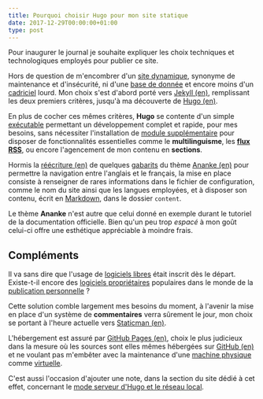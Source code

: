 ```yaml
---
title: Pourquoi choisir Hugo pour mon site statique
date: 2017-12-29T00:00:00+01:00
type: post
---
```


Pour inaugurer le journal je souhaite expliquer les choix techniques et
technologiques employés pour publier ce site.

<!--more-->

Hors de question de m'encombrer d'un [site dynamique], synonyme de maintenance
et d'insécurité, ni d'une [base de donnée] et encore moins d'un [cadriciel]
lourd. Mon choix s'est d'abord porté vers [Jekyll (en)], remplissant les deux
premiers critères, jusqu'à ma découverte de [Hugo (en)].

En plus de cocher ces mêmes critères, __Hugo__ se contente d'un simple
[exécutable] permettant un développement complet et rapide, pour mes besoins,
sans nécessiter l'installation de [module supplémentaire] pour disposer de
fonctionnalités essentielles comme le __multilinguisme__, les __[flux RSS]__,
ou encore l'agencement de mon contenu en __sections__.

Hormis la [réécriture (en)] de quelques [gabarits] du thème [Ananke (en)] pour
permettre la navigation entre l'anglais et le français, la mise en place
consiste à renseigner de rares informations dans le fichier de configuration,
comme le nom du site ainsi que les langues employées, et à disposer son
contenu, écrit en [Markdown], dans le dossier `content`.

Le thème __Ananke__ n'est autre que celui donné en exemple durant le tutoriel
de la documentation officielle. Bien qu'un peu trop *espacé* à mon goût
celui-ci offre une esthétique appréciable à moindre frais.

## Compléments

Il va sans dire que l'usage de [logiciels libres] était inscrit dès le départ.
Existe-t-il encore des [logiciels propriétaires] populaires dans le monde de la
[publication personnelle] ?

Cette solution comble largement mes besoins du moment, à l'avenir la mise en
place d'un système de __commentaires__ verra sûrement le jour, mon choix se
portant à l'heure actuelle vers [Staticman (en)].

L'hébergement est assuré par [GitHub Pages (en)], choix le plus judicieux dans
la mesure où les sources sont elles mêmes hébergées sur [GitHub (en)] et ne
voulant pas m'embêter avec la maintenance d'une [machine physique] comme
[virtuelle].

C'est aussi l'occasion d'ajouter une note, dans la section du site dédié à cet
effet, concernant le [mode serveur d'Hugo et le réseau local].

<!--Liens externes et références-->

[exécutable]: https://fr.wikipedia.org/wiki/Fichier_ex%C3%A9cutable
[site dynamique]: https://fr.wikipedia.org/wiki/Page_web_dynamique
[base de donnée]: https://fr.wikipedia.org/wiki/Base_de_donn%C3%A9es
[cadriciel]: https://fr.wikipedia.org/wiki/Framework
[Jekyll (en)]: https://jekyllrb.com/
[Markdown]: https://fr.wikipedia.org/wiki/Markdown
[Hugo (en)]: https://gohugo.io/
[module supplémentaire]: https://fr.wikipedia.org/wiki/Plugin
[flux RSS]: https://fr.wikipedia.org/wiki/RSS
[gabarits]: https://fr.wikipedia.org/wiki/Gabarit_(mise_en_page)
[Ananke (en)]: https://github.com/budparr/gohugo-theme-ananke
[réécriture (en)]: https://en.wikipedia.org/wiki/Overwriting_(computer_science)
[logiciels libres]: https://fr.wikipedia.org/wiki/Logiciel_libre
[logiciels propriétaires]: https://fr.wikipedia.org/wiki/Logiciel_propri%C3%A9taire
[publication personnelle]: https://fr.wikipedia.org/wiki/Blog
[Staticman (en)]: https://staticman.net/
[GitHub Pages (en)]: https://pages.github.com/
[GitHub (en)]: https://github.com/
[machine physique]: https://fr.wikipedia.org/wiki/Serveur_informatique
[virtuelle]: https://fr.wikipedia.org/wiki/Serveur_d%C3%A9di%C3%A9_virtuel
[mode serveur d'Hugo et le réseau local]: ../../notes/hugo-server-local-network
